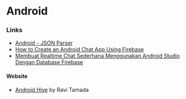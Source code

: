 # Android

### Links

* [Android - JSON Parser](https://www.tutorialspoint.com/android/android_json_parser.htm)
* [How to Create an Android Chat App Using Firebase](https://code.tutsplus.com/tutorials/how-to-create-an-android-chat-app-using-firebase--cms-27397)
* [Membuat Realtime Chat Sederhana Menggunakan Android Studio Dengan Database Firebase](https://www.codepolitan.com/membuat-realtime-chat-sederhana-menggunakan-android-studio-dengan-database-firebase-57cd28c69a642-14500)

#### Website

* [Android Hive](https://www.androidhive.info) by Ravi Tamada

